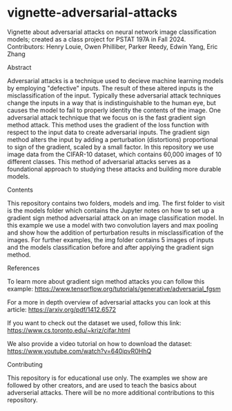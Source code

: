 # vignette-adversarial-attacks

Vignette about adversarial attacks on neural network image classification models; created as a class project for PSTAT 197A in Fall 2024.
Contributors:   Henry Louie, Owen Philliber, Parker Reedy, Edwin Yang, Eric Zhang

Abstract

Adversarial attacks is a technique used to decieve machine learning models by employing "defective" inputs. The result of these altered inputs is the misclassification of the input. Typically these adversarial attack techniques change the inputs in a way that is indistinguishable to the human eye, but causes the model to fail to properly identity the contents of the image. One adversarial attack technique that we focus on is the fast gradient sign method attack. This method uses the gradient of the loss function with respect to the input data to create adversarial inputs. The gradient sign method alters the input by adding a perturbation (distortions) proportional to sign of the gradient, scaled by a small factor. In this repository we use image data from the CIFAR-10 dataset, which contains 60,000 images of 10 different classes. This method of adversarial attacks serves as a foundational approach to studying these attacks and building more durable models. 

Contents

This repository contains two folders, models and img. The first folder to visit is the models folder which contains the Jupyter notes on how to set up a gradient sign method adversarial attack on an image classification model. In this example we use a model with two convolution layers and max pooling and show how the addition of perturbation results in misclassification of the images. For further examples, the img folder contains 5 images of inputs and the models classification before and after applying the gradient sign method. 

References

To learn more about gradient sign method attacks you can follow this example: 
https://www.tensorflow.org/tutorials/generative/adversarial_fgsm

For a more in depth overview of adversarial attacks you can look at this article:
https://arxiv.org/pdf/1412.6572

If you want to check out the dataset we used, follow this link: 
https://www.cs.toronto.edu/~kriz/cifar.html

We also provide a video tutorial on how to download the dataset:
https://www.youtube.com/watch?v=640ipvR0HhQ

Contributing

This repository is for educational use only. The examples we show are followed by other creators, and are used to teach the basics about adverserial attacks. There will be no more additional contributions to this repository.
